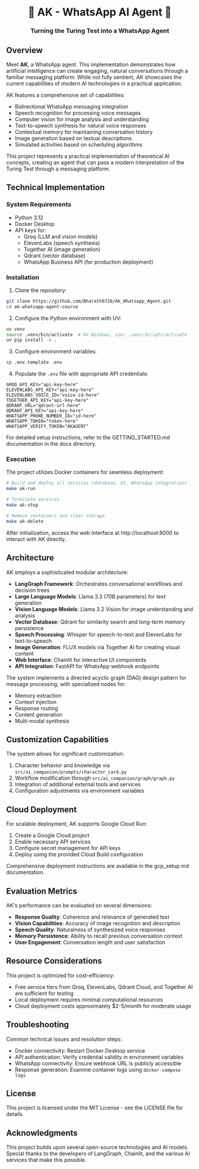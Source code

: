 <p align="center">
    <h1 align="center">📱 AK - WhatsApp AI Agent 📱</h1>
    <h3 align="center">Turning the Turing Test into a WhatsApp Agent</h3>
</p>

## Overview

Meet **AK**, a WhatsApp agent. This implementation demonstrates how artificial intelligence can create engaging, natural conversations through a familiar messaging platform. While not fully sentient, AK showcases the current capabilities of modern AI technologies in a practical application.

AK features a comprehensive set of capabilities:

* Bidirectional WhatsApp messaging integration
* Speech recognition for processing voice messages
* Computer vision for image analysis and understanding
* Text-to-speech synthesis for natural voice responses
* Contextual memory for maintaining conversation history
* Image generation based on textual descriptions
* Simulated activities based on scheduling algorithms

This project represents a practical implementation of theoretical AI concepts, creating an agent that can pass a modern interpretation of the Turing Test through a messaging platform.

## Technical Implementation

### System Requirements

- Python 3.12
- Docker Desktop
- API keys for:
  - Groq (LLM and vision models)
  - ElevenLabs (speech synthesis)
  - Together AI (image generation)
  - Qdrant (vector database)
  - WhatsApp Business API (for production deployment)

### Installation

1. Clone the repository:
```bash
git clone https://github.com/Bharath0726/Ak_Whatsapp_Agent.git
cd ak-whatsapp-agent-course
```

2. Configure the Python environment with UV:
```bash
uv venv
source .venv/bin/activate  # On Windows, use: .venv\Scripts\activate
uv pip install -e .
```

3. Configure environment variables:
```bash
cp .env.template .env
```

4. Populate the `.env` file with appropriate API credentials:
```
GROQ_API_KEY="api-key-here"
ELEVENLABS_API_KEY="api-key-here"
ELEVENLABS_VOICE_ID="voice-id-here"
TOGETHER_API_KEY="api-key-here"
QDRANT_URL="qdrant-url-here"
QDRANT_API_KEY="api-key-here"
WHATSAPP_PHONE_NUMBER_ID="id-here"
WHATSAPP_TOKEN="token-here"
WHATSAPP_VERIFY_TOKEN="AKAGENT"
```

For detailed setup instructions, refer to the GETTING_STARTED.md documentation in the docs directory.

### Execution

The project utilizes Docker containers for seamless deployment:

```bash
# Build and deploy all services (database, UI, WhatsApp integration)
make ak-run

# Terminate services
make ak-stop

# Remove containers and clear storage
make ak-delete
```

After initialization, access the web interface at http://localhost:8000 to interact with AK directly.

## Architecture

AK employs a sophisticated modular architecture:

- **LangGraph Framework**: Orchestrates conversational workflows and decision trees
- **Large Language Models**: Llama 3.3 (70B parameters) for text generation
- **Vision Language Models**: Llama 3.2 Vision for image understanding and analysis
- **Vector Database**: Qdrant for similarity search and long-term memory persistence
- **Speech Processing**: Whisper for speech-to-text and ElevenLabs for text-to-speech
- **Image Generation**: FLUX models via Together AI for creating visual content
- **Web Interface**: Chainlit for interactive UI components
- **API Integration**: FastAPI for WhatsApp webhook endpoints

The system implements a directed acyclic graph (DAG) design pattern for message processing, with specialized nodes for:
- Memory extraction
- Context injection
- Response routing
- Content generation
- Multi-modal synthesis

## Customization Capabilities

The system allows for significant customization:

1. Character behavior and knowledge via `src/ai_companion/prompts/character_card.py`
2. Workflow modification through `src/ai_companion/graph/graph.py`
3. Integration of additional external tools and services
4. Configuration adjustments via environment variables

## Cloud Deployment

For scalable deployment, AK supports Google Cloud Run:

1. Create a Google Cloud project
2. Enable necessary API services
3. Configure secret management for API keys
4. Deploy using the provided Cloud Build configuration

Comprehensive deployment instructions are available in the gcp_setup.md documentation.

## Evaluation Metrics

AK's performance can be evaluated on several dimensions:

- **Response Quality**: Coherence and relevance of generated text
- **Vision Capabilities**: Accuracy of image recognition and description
- **Speech Quality**: Naturalness of synthesized voice responses
- **Memory Persistence**: Ability to recall previous conversation context
- **User Engagement**: Conversation length and user satisfaction

## Resource Considerations

This project is optimized for cost-efficiency:

- Free service tiers from Groq, ElevenLabs, Qdrant Cloud, and Together AI are sufficient for testing
- Local deployment requires minimal computational resources
- Cloud deployment costs approximately $2-5/month for moderate usage

## Troubleshooting

Common technical issues and resolution steps:

- Docker connectivity: Restart Docker Desktop service
- API authentication: Verify credential validity in environment variables
- WhatsApp connectivity: Ensure webhook URL is publicly accessible
- Response generation: Examine container logs using `docker-compose logs`

## License

This project is licensed under the MIT License - see the LICENSE file for details.

## Acknowledgments

This project builds upon several open-source technologies and AI models. Special thanks to the developers of LangGraph, Chainlit, and the various AI services that make this possible.
